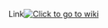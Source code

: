 Link[![Click to go to wiki](https://github.com/Flipkart/loader2.0/raw/master/arch.jpg)](https://github.com/Flipkart/loader2.0/wiki)<br>
